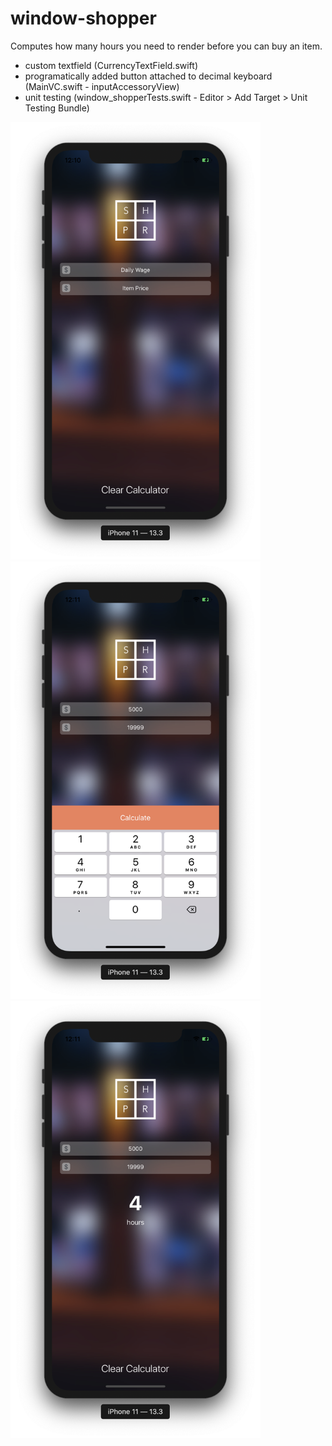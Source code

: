 # window-shopper
Computes how many hours you need to render before you can buy an item.

- custom textfield (CurrencyTextField.swift)
- programatically added button attached to decimal keyboard (MainVC.swift - inputAccessoryView)
- unit testing (window_shopperTests.swift - Editor > Add Target > Unit Testing Bundle)

<img src="Main.png" width="400">
<img src="Keypad.png" width="400">
<img src="Result.png" width="400">